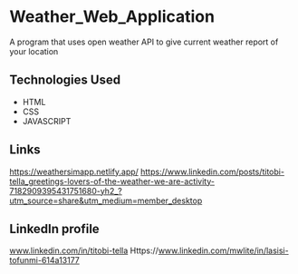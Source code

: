 # Weather_Web_Application
A program that uses open weather API to give current weather report of your location

## Technologies Used
  - HTML
  - CSS
  - JAVASCRIPT

## Links
https://weathersimapp.netlify.app/
https://www.linkedin.com/posts/titobi-tella_greetings-lovers-of-the-weather-we-are-activity-7182909395431751680-yh2_?utm_source=share&utm_medium=member_desktop


## LinkedIn profile
www.linkedin.com/in/titobi-tella
Https://www.linkedin.com/mwlite/in/lasisi-tofunmi-614a13177
